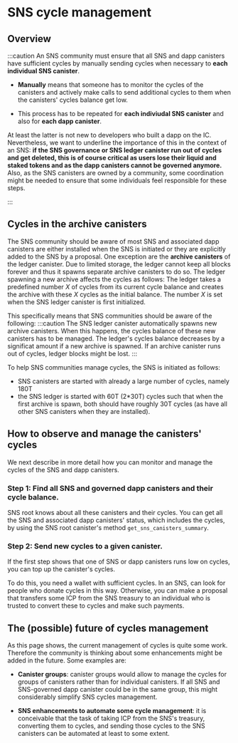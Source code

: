 # SNS cycle management

## Overview
:::caution
An SNS community must ensure that all SNS and dapp canisters
have sufficient cycles by manually sending cycles when necessary to
**each individual SNS canister**.


- **Manually** means that someone has to monitor the cycles of the
   canisters and actively make calls to send additional cycles to them
   when the canisters' cycles balance get low.
   
- This process has to be repeated for **each indiviudal SNS canister** 
and also for **each dapp canister**.


   
At least the latter is not new to developers who built a dapp on the IC.
Nevertheless, we want to underline the importance of this in the context
of an SNS: **if the SNS governance or SNS ledger canister run out of cycles
and get deleted, this is of course critical as users lose their
liquid and staked tokens and as the dapp canisters cannot be governed
anymore.**
Also, as the SNS canisters are owned by a community, some
coordination might be needed to ensure that some individuals
feel responsible for these steps.

:::

## Cycles in the archive canisters
The SNS community should be aware of most SNS and associated dapp 
canisters are either installed when the SNS is initiated or they are
explicitly added to the SNS by a proposal.
One exception are the **archive canisters** of the ledger canister.
Due to limited storage, the ledger cannot keep all blocks forever and
thus it spawns separate archive canisters to do so.
The ledger spawning a new archive affects the cycles as follows:
The ledger takes a predefined number *X* of cycles from its current
cycle balance and creates the archive with these *X* cycles as the
initial balance. The number *X* is set when the SNS ledger canister is 
first initialized.

This specifically means that SNS communities should be aware of the
following:
:::caution
The SNS ledger canister automatically spawns new archive
canisters.
When this happens, the cycles balance of these new canisters has
to be managed. The ledger's cycles balance decreases by a 
significat amount if a new archive is spawned.
If an archive canister runs out of cycles,
ledger blocks might be lost.
:::

To help SNS communities manage cycles, the SNS is initiated as follows:
* SNS canisters are started with already a large number of cycles,
  namely 180T
* the SNS ledger is started with 60T (2*30T) cycles such
  that when the first archive is spawn,
  both should have roughly 30T cycles (as have all other SNS
  canisters when they are installed).


## How to observe and manage the canisters' cycles
We next describe in more detail how you can monitor and manage the
cycles of the SNS and dapp canisters.

### Step 1: Find all SNS and governed dapp canisters and their cycle balance.
SNS root knows about all these canisters and their cycles. 
You can get all the SNS and associated dapp canisters' status,
which includes the cycles, by using the SNS root canister's method
`get_sns_canisters_summary`.
<!-- dfx, dashboard?-->

### Step 2: Send new cycles to a given canister.
If the first step shows that one of SNS or dapp canisters runs 
low on cycles, you can top up the canister's cycles.
<!-- as follows
dfx,
dashboard?-->

To do this, you need a wallet with sufficient cycles.
In an SNS, can look for people who donate cycles in this way.
Otherwise, you can make a proposal that transfers some ICP
from the SNS treasury to an individual who is 
trusted to convert these to cycles and make such payments.
<!--You can create such a proposal as follows TODO-->

<!--## Helpful community tools
- Is referring to community tools sth that we do? (think it would be nice)
Ask authors of tools for permission
-->

## The (possible) future of cycles management
As this page shows, the current management of cycles is 
quite some work.
Therefore the community is thinking about some enhancements
might be added in the future. Some examples are:

- **Canister groups**: canister groups would allow to manage
   the cycles for groups of canisters rather than for
   individual canisters. If all SNS and SNS-governed dapp
   canister could be in the same group, this might considerably
   simplify SNS cycles management.  
   
- **SNS enhancements to automate some cycle management**: it is 
conceivable that the task of taking ICP from the SNS's treasury,
   converting them to cycles, and sending those cycles to the 
   SNS canisters can be automated at least to some extent.

